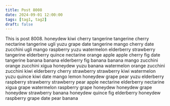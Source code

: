 ```yaml
---
title: Post 8008
date: 2024-09-01 12:00:00
tags: [tag1, tag2]
draft: false
---
```

This is post 8008.
honeydew
kiwi
cherry
tangerine
tangerine
cherry
nectarine
tangerine
ugli
yuzu
grape
date
tangerine
mango
cherry
date
zucchini
ugli
mango
raspberry
yuzu
watermelon
elderberry
strawberry
tangerine
elderberry
quince
nectarine
orange
apple
apple
cherry
fig
date
tangerine
banana
banana
elderberry
fig
banana
banana
mango
zucchini
orange
zucchini
xigua
honeydew
yuzu
banana
watermelon
orange
zucchini
zucchini
kiwi
elderberry
cherry
strawberry
strawberry
kiwi
watermelon
yuzu
quince
kiwi
date
mango
lemon
honeydew
grape
pear
yuzu
elderberry
raspberry
strawberry
strawberry
pear
apple
nectarine
elderberry
nectarine
xigua
grape
watermelon
raspberry
grape
honeydew
honeydew
grape
honeydew
strawberry
banana
honeydew
quince
fig
elderberry
honeydew
raspberry
grape
date
pear
banana
